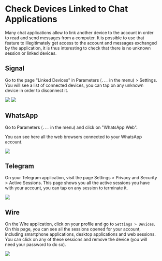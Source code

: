 # Check Devices Linked to Chat Applications

Many chat applications allow to link another device to the account in order to read and send messages from a computer. It is possible to use that feature to illegitimately get access to the account and messages exchanged by the application, it is thus interesting to check that there is no unknown session or linked devices.

## Signal

Go to the page "Linked Devices" in Parameters (`...` in the menu) > Settings. You will see a list of connected devices, you can tap on any unknown device in order to disconnect it.

![](../.gitbook/assets/signal1.png) ![](../.gitbook/assets/signal2.png)

## WhatsApp

Go to Parameters (`...` in the menu) and click on "WhatsApp Web".

You can see here all the web browsers connected to your WhatsApp account.

![](../.gitbook/assets/whatsapp.png)

## Telegram

On your Telegram application, visit the page Settings > Privacy and Security > Active Sessions. This page shows you all the active sessions you have with your account, you can tap on any session to terminate it.

![](../.gitbook/assets/telegram.png)

## Wire

On the Wire application, click on your profile and go to `Settings > Devices`. On this page, you can see all the sessions opened for your account, including smartphone applications, desktop applications and web sessions. You can click on any of these sessions and remove the device (you will need your password to do so).

![](../.gitbook/assets/wire.png)
